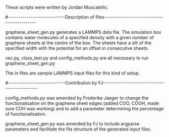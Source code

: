 These scripts were written by Jordan Muscatello.

#----------------------------Description of files--------------------------------------------

graphene_sheet_gen.py generates a LAMMPS data file. The simulation box contains water molecules of a specified density with a given number of graphene sheets at the centre of the box. The sheets have a slit of the specified width with the potential for an offset in consecutive sheets.

vec.py, class_test.py and config_methods.py are all necessary to run graphene_sheet_gen.py

The in files are sample LAMMPS input files for this kind of setup.

#----------------------------Contribution by FJ----------------------------------------------

config_methods.py was amended by Frederike Jaeger to change the functionalisation on the graphene sheet edges (added COO, COOH, made sure COH was working) and to add a parameter determining the percentage of functionalisation.

graphene_sheet_gen.py was amended by FJ to include argparse parameters and facilitate the file structure of the generated input files.

